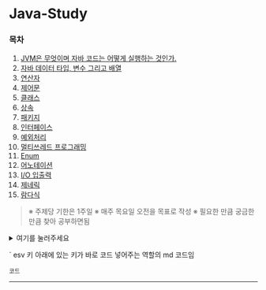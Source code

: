 # Java-Study


### 목차
1. [JVM은 무엇이며 자바 코드는 어떻게 실행하는 것인가.]()
2. [자바 데이터 타입, 변수 그리고 배열]()
3. [연산자]()
4. [제어문]()
5. [클래스]()
6. [상속]()
7. [패키지]()
8. [인터페이스]()
9. [예외처리]()
10. [멀티쓰레드 프로그래밍]()
11. [Enum]()
12. [어노테이션]()
13. [I/O 입출력]()
14. [제네릭]()
15. [람다식]()

>※ 주제당 기한은 1주일 
>※ 매주 목요일 오전을 목표로 작성
>※ 필요한 만큼 궁금한만큼 찾아 공부하면됨

<details>
<summary>여기를 눌러주세요</summary>
<div markdown="1">      
😎숨겨진 내용😎
</div>
</details>

` esv 키 아래에 있는 키가 바로 코드 넣어주는 역할의 md 코드임

```
코드
````
<hr>


